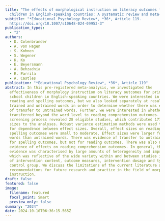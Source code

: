 ```yaml
---
title: "The effects of morphological instruction on literacy outcomes for
  children in English-speaking countries: A systematic review and meta-analysis"
subtitle: "*Educational Psychology Review*, *36*, Article 119.
  https://doi.org/10.1007/s10648-024-09953-3"
publication_types:
  - "2"
authors:
  - D. Colenbrander
  - A. von Hagen
  - S. Kohnen
  - S. Wegener
  - K. Ko
  - E. Beyersmann
  - A. Behzadnia
  - R. Parrila
  - A. Castles
publication: "*Educational Psychology Review*, *36*, Article 119"
abstract: In this pre-registered meta-analysis, we investigated the
  effectiveness of morphology instruction on literacy outcomes for primary
  school children in English-speaking countries. We were interested in overall
  reading and spelling outcomes, but we also looked separately at results for
  trained and untrained words in order to determine whether there was evidence
  of transfer to untrained words. Further, we were interested in whether results
  transferred beyond the word level to reading comprehension outcomes. Our
  screening process revealed 28 eligible studies, which contributed 177 effect
  sizes to the analyses. Robust variance estimation methods were used to account
  for dependence between effect sizes. Overall, effect sizes on reading and
  spelling outcomes were small to moderate. Effect sizes were larger for trained
  words than untrained words. There was evidence of transfer to untrained words
  for spelling outcomes, but not for reading outcomes. There was also no clear
  evidence of effects on reading comprehension outcomes. In general, the
  evidence was characterised by large amounts of heterogeneity and imprecision,
  which was reflective of the wide variety within and between studies in terms
  of intervention content, outcome measures, intervention dosage and type of
  control group. We discuss the limitations of the current literature and make
  recommendations for future research and practice in the field of morphology
  instruction.
draft: false
featured: false
image:
  filename: featured
  focal_point: Smart
  preview_only: false
summary: "2024"
date: 2024-10-10T06:36:15.565Z
---
```

